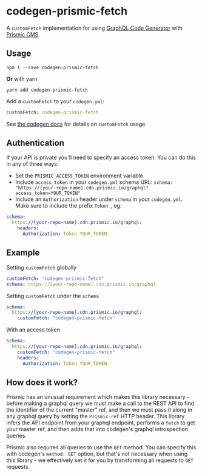 # codegen-prismic-fetch

A `customFetch` implementation for using [GraphQL Code Generator](https://graphql-code-generator.com/) with [Prismic CMS](https://prismic.io)

## Usage

```shell
npm i --save codegen-prismic-fetch
```

**Or** with yarn

```shell
yarn add codegen-prismic-fetch
```

Add a `customFetch` to your `codegen.yml`:

```yaml
customFetch: codegen-prismic-fetch
```

See [the codegen docs](https://graphql-code-generator.com/docs/getting-started/schema-field/#customfetch) for details
on `customFetch` usage.

## Authentication

If your API is private you'll need to specify an access token. You can do this in any of three ways:

- Set the `PRISMIC_ACCESS_TOKEN` environment variable
- Include `access_token` in your `codegen.yml` schema URL: `schema: "https://[your-repo-name].cdn.prismic.io/graphql?access_token=YOUR_TOKEN"`
- Include an `Authorization` header under `schema` in your `codegen.yml`. Make sure to include the prefix `Token `, eg:

```yaml
schema:
  https://[your-repo-name].cdn.prismic.io/graphql:
    headers:
      Authorization: Token YOUR_TOKEN
```

## Example

Setting `customFetch` globally

```yaml
customFetch: "codegen-prismic-fetch"
schema: https://[your-repo-name].cdn.prismic.io/graphql
```

Setting `customFetch` under the `schema`

```yaml
schema:
  https://[your-repo-name].cdn.prismic.io/graphql:
    customFetch: "codegen-prismic-fetch"
```

With an access token

```yaml
schema:
  https://[your-repo-name].cdn.prismic.io/graphql:
    customFetch: "codegen-prismic-fetch"
    headers:
      Authorization: Token YOUR_TOKEN
```

## How does it work?

Prismic has an unusual requirement which makes this library necessary - before making a graphql query we must make a call to
the REST API to find the identifier of the current "master" ref, and then we must pass it along in any graphql query
by setting the `Prismic-ref` HTTP header. This library infers the API endpoint from your graphql endpoint, performs a
`fetch` to get your master ref, and then adds that into codegen's graphql introspection queries.

Prismic also requires all queries to use the `GET` method. You can specify this with codegen's `method: GET` option,
but that's not necessary when using this library - we effectively set it for you by transforming all requests to `GET`
requests.
